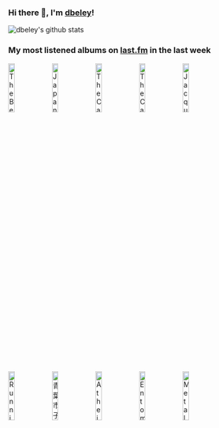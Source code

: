 ### Hi there 👋, I'm [dbeley](https://dbeley.ovh/en)!

![dbeley's github stats](https://github-readme-stats.vercel.app/api?username=dbeley)

### My most listened albums on [last.fm](https://www.last.fm/user/d_beley) in the last week

[<img src='https://lastfm.freetls.fastly.net/i/u/300x300/b725600828e4446f863e5645fc9cbcd2.png' width='16%' height='16%' alt='The Beach Boys - Sounds of Summer: The Very Best of the Beach Boys'>](https://www.last.fm/music/the%2bbeach%2bboys/sounds%2bof%2bsummer%253a%2bthe%2bvery%2bbest%2bof%2bthe%2bbeach%2bboys)&nbsp;
[<img src='https://lastfm.freetls.fastly.net/i/u/300x300/0eaa26428a030e5fd44677e2275b47d5.png' width='16%' height='16%' alt='Japanese Breakfast - Jubilee'>](https://www.last.fm/music/japanese%2bbreakfast/jubilee)&nbsp;
[<img src='https://lastfm.freetls.fastly.net/i/u/300x300/e8bae7f0e0a0d1e33d64c1fe655e95b0.jpg' width='16%' height='16%' alt='The Cardigans - Gran Turismo'>](https://www.last.fm/music/the%2bcardigans/gran%2bturismo)&nbsp;
[<img src='https://lastfm.freetls.fastly.net/i/u/300x300/6eddd565952a784dc78efd5cc9aa0047.jpg' width='16%' height='16%' alt='The Cardigans - Life'>](https://www.last.fm/music/the%2bcardigans/life)&nbsp;
[<img src='https://lastfm.freetls.fastly.net/i/u/300x300/21fcd2bf6b42451bc5e58268e9220b97.png' width='16%' height='16%' alt='Jacques Brel - Enregistrement Public à lOlympia 1961'>](https://www.last.fm/music/jacques%2bbrel/enregistrement%2bpublic%2b%25c3%25a0%2bl%2527olympia%2b1961)&nbsp;
<br>
[<img src='https://lastfm.freetls.fastly.net/i/u/300x300/ba84850bed510da1a6028a49fc7fc318.jpg' width='16%' height='16%' alt='Running Wild - Death or Glory'>](https://www.last.fm/music/running%2bwild/death%2bor%2bglory)&nbsp;
[<img src='https://lastfm.freetls.fastly.net/i/u/300x300/5576707541da7557e7a1aae06141f820.jpg' width='16%' height='16%' alt='青葉市子 - アダンの風'>](https://www.last.fm/music/%25e9%259d%2592%25e8%2591%2589%25e5%25b8%2582%25e5%25ad%2590/%25e3%2582%25a2%25e3%2583%2580%25e3%2583%25b3%25e3%2581%25ae%25e9%25a2%25a8)&nbsp;
[<img src='https://lastfm.freetls.fastly.net/i/u/300x300/cc7e11fd3950e7992313693d579254dc.png' width='16%' height='16%' alt='Atheist - Elements'>](https://www.last.fm/music/atheist/elements)&nbsp;
[<img src='https://lastfm.freetls.fastly.net/i/u/300x300/d81ce1396eb6495258acd1cac7ecc495.jpg' width='16%' height='16%' alt='Entombed - Left Hand Path'>](https://www.last.fm/music/entombed/left%2bhand%2bpath)&nbsp;
[<img src='https://lastfm.freetls.fastly.net/i/u/300x300/6971d5666c024a3dd5d965c8be4fdd0b.png' width='16%' height='16%' alt='Metal Church - Metal Church'>](https://www.last.fm/music/metal%2bchurch/metal%2bchurch)&nbsp;
<br>

